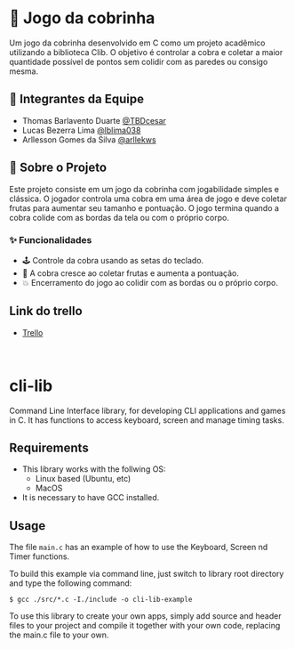 # 🐍 Jogo da cobrinha

Um jogo da cobrinha desenvolvido em C como um projeto acadêmico utilizando a biblioteca Clib. O objetivo é controlar a cobra e coletar a maior quantidade possível de pontos sem colidir com as paredes ou consigo mesma.

## 👥 Integrantes da Equipe

- Thomas Barlavento Duarte [@TBDcesar](https://github.com/TBDcesar)
- Lucas Bezerra Lima [@lblima038](https://github.com/lblima038)
- Arllesson Gomes da Silva [@arllekws](https://github.com/arllekws)

## 📜 Sobre o Projeto

Este projeto consiste em um jogo da cobrinha com jogabilidade simples e clássica. O jogador controla uma cobra em uma área de jogo e deve coletar frutas para aumentar seu tamanho e pontuação. O jogo termina quando a cobra colide com as bordas da tela ou com o próprio corpo.

### ✨ Funcionalidades

- 🕹️ Controle da cobra usando as setas do teclado.
- 🍎 A cobra cresce ao coletar frutas e aumenta a pontuação.
- 💥 Encerramento do jogo ao colidir com as bordas ou o próprio corpo.

## Link do trello
- [Trello](https://trello.com/b/XoDjBubc/planejamento-projeto-pif)
<br>

# cli-lib
Command Line Interface library, for developing CLI applications and games in C. It has functions to access keyboard, screen and manage timing tasks.

## Requirements
- This library works with the follwing OS:
   - Linux based (Ubuntu, etc)
   - MacOS
- It is necessary to have GCC installed.

## Usage 
The file `main.c` has an example of how to use the Keyboard, Screen nd Timer functions. 

To build this example via command line, just switch to library root directory and type the following command:
```
$ gcc ./src/*.c -I./include -o cli-lib-example
```

To use this library to create your own apps, simply add source and header files to your project and compile it together with your own code, 
replacing the main.c file to your own.

